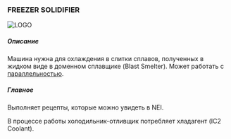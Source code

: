 ### FREEZER SOLIDIFIER

![LOGO](https://gtimpact.space/media/gregtech/ParFrezSolid.png)

##### Описание

Машина нужна для охлаждения в слитки сплавов, полученных в жидком виде в доменном сплавщике (Blast Smelter). Может работать с [параллельностью](/wiki/mechanics#parallelism).

##### Главное

Выполняет рецепты, которые можно увидеть в NEI.

В процессе работы холодильник-отливщик потребляет хладагент (IC2 Coolant).
